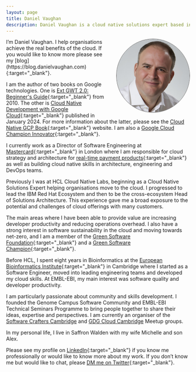 ```yaml
---
layout: page
title: Daniel Vaughan
description: Daniel Vaughan is a cloud native solutions expert based in London, UK
---
```

<img style="float: right; margin-left: 20px; border: 1px solid; border-radius: 50%; border-color: #5a5a5a;" src="img/daniel-vaughan-en.jpg" alt="Daniel Vaughan Photo" width=200>
I’m Daniel Vaughan. I help organisations achieve the real benefits of the cloud. If you would like to know more please see my [blog](https://blog.danielvaughan.com){:target="_blank"}.

I am the author of two books on Google technologies. One is [Ext GWT 2.0: Beginner's Guide](https://www.amazon.co.uk/Ext-GWT-2-0-Beginners-Guide/dp/1849511845){:target="_blank"} from 2010. The other is [Cloud Native Development with Google Cloud](https://cloudnativegcp.com){:target="_blank"} published in January 2024. For more information about the latter, please see the [Cloud Native GCP Book](https://cloudnativegcp.com){:target="_blank"} website. I am also a [Google Cloud Champion Innovator](https://cloud.google.com/innovators/innovator?profileId=104202580498566413630){:target="_blank"}.

I currently work as a Director of Software Engineering at [Mastercard](https://www.vocalink.com/){:target="_blank"} in London where I am responsible for cloud strategy and architecture for [real-time payment products](https://b2b.mastercard.com/real-time-payments/){:target="_blank"} as well as building cloud native skills in architecture, engineering and DevOps teams.

Previously I was at HCL Cloud Native Labs, beginning as a Cloud Native Solutions Expert helping organisations move to the cloud. I progressed to lead the IBM Red Hat Ecosystem and then to be the cross-ecosystem Head of Solutions Architecture. This experience gave me a broad exposure to the potential and challenges of cloud offerings with many customers.

The main areas where I have been able to provide value are increasing developer productivity and reducing operations overhead. I also have a strong interest in software sustainability in the cloud and moving towards net-zero, and I am a member of the [Green Software Foundation](https://greensoftware.foundation/){:target="_blank"} and a [Green Software Champion](https://champions.greensoftware.foundation/champions/daniel-vaughan/){:target="_blank"}.

Before HCL, I spent eight years in Bioinformatics at the [European Bioinformatics Institute](https://www.ebi.ac.uk){:target="_blank"} in Cambridge where I started as a Software Engineer, moved into leading engineering teams and developed my cloud skills. At EMBL-EBI, my main interest was software quality and developer productivity.

I am particularly passionate about community and skills development. I founded the Genome Campus Software Community and EMBL-EBI Technical Seminars Programme to bring people together to share their ideas, expertise and perspectives. I am currently an organiser of the [Software Crafters Cambridge](https://www.meetup.com/cambridge-software-crafters/) and [GDG Cloud Cambridge](https://gdg.community.dev/gdg-cloud-cambridge/) Meetup groups.

In my personal life, I live in Saffron Walden with my wife Michelle and son Alex.

Please see my profile on [LinkedIn](https://www.linkedin.com/in/danielpvaughan){:target="_blank"} if you know me professionally or would like to know more about my work. If you don’t know me but would like to chat, please [DM me on Twitter](https://twitter.com/messages/compose?recipient_id=20809535){:target="_blank"}.

<br/><br/>
<!--
<a href="https://www.credential.net/319dc5b0-24a3-4391-8c59-940e6c30e37f"><img src="https://api.accredible.com/v1/frontend/credential_website_embed_image/badge/52362645" width="95px" alt="Google Cloud Digital Leader"/></a>
<a href="https://www.credential.net/b7f6794c-a9ae-4001-b557-233463b85b01"><img src="https://api.accredible.com/v1/frontend/credential_website_embed_image/badge/36997077" width="95px" alt="Google Cloud Associate Cloud Engineer"/></a>
<a href="https://www.credential.net/b6133a6a-1d34-47e2-b3cc-82fc5777da28"><img src="https://api.accredible.com/v1/frontend/credential_website_embed_image/badge/33249694" width="95px" alt="Google Cloud Professional Cloud DevOps Engineer"/></a>
<a href="https://www.credential.net/10db7e45-3a2a-4aa7-9cb2-0deac907899a"><img src="https://api.accredible.com/v1/frontend/credential_website_embed_image/badge/13638290" width="95px" alt="Google Cloud Professional Cloud Architect"/></a>
<a href="https://www.credential.net/dd5718b0-fbb3-4079-9b43-1078dd05b785"><img src="https://api.accredible.com/v1/frontend/credential_website_embed_image/badge/40381766" width="95px" alt="Google Cloud Professional Data Engineer"/></a>
<a href="https://www.credential.net/83d6b919-8fa0-4bbd-9485-ea4b02ae7d4c"><img src="https://api.accredible.com/v1/frontend/credential_website_embed_image/badge/40814275" width="95px" alt="Google Cloud Professional Cloud Developer"/></a>
<a href="https://www.credential.net/6afa3a40-e503-4be5-8094-e1a79ef29967"><img src="https://api.accredible.com/v1/frontend/credential_website_embed_image/badge/51218787" width="95px" alt="Google Cloud Professional Cloud Network Engineer"/></a>
<a href="https://www.credential.net/39fffc7d-767d-49d9-8137-7c7b7d8eb93b"><img src="https://api.accredible.com/v1/frontend/credential_website_embed_image/badge/52738357" width="95px" alt="Google Cloud Professional Cloud Security Engineer"/></a>
<a href="https://www.credential.net/724d2f19-6d49-4718-b0c8-9b4536250aa5"><img src="https://api.accredible.com/v1/frontend/credential_website_embed_image/badge/67163992" width="95px" alt="Google 
Cloud Professional Cloud Database Engineer"/></a>
<a href="https://www.youracclaim.com/badges/07dc896b-914b-43c8-a4fb-a621ae1990ae"><img src="https://images.youracclaim.com/images/f88d800c-5261-45c6-9515-0458e31c3e16/ckad%2Bfrom%2Bcncfsite.png" width="95px" alt="Certified Kubernetes Application Developer (CKAD)"/></a>
<a href="https://www.youracclaim.com/badges/9b847a70-bdb8-44a6-b8d8-3536d34ec9d5"><img src="https://images.youracclaim.com/images/468402d2-f1aa-45f2-b9f6-5900521803e8/cfcd-from-cffsite.png" width="95px" alt="CCloud Foundry Certified Developer (CFCD)"/></a>
<a href="https://www.youracclaim.com/badges/7b603b45-0a57-4c27-ae2a-0c6c0492464a"><img src="https://images.youracclaim.com/size/680x680/images/16f22d55-babd-448b-8265-cc81108a6430/Cloud%2BService%2BMgmt%2Band%2BOps%2BExplorer%2Bv2.png" width="95px"/></a>
<a href="https://www.youracclaim.com/badges/70f8e70a4-4359-4d65-b1f2-9e1158cc2a77"><img src="https://images.youracclaim.com/size/680x680/images/c3c663db-56e2-4e2f-8d5d-1457842d308d/IBM%2BGarage%2BMethod%2Bfor%2BCloud%2B-%2BExplorer.png" width="95px"/></a>
<a href="https://www.youracclaim.com/badges/9006b5fb-1994-4ab3-be26-bda2f3f484a6"><img src="https://images.youracclaim.com/size/680x680/images/90f6af3b-70a4-47c1-9ee8-389cdaa05b23/IBM%2BCloud%2BPrivate%2B-%2BInfrastructure%2B-%2BArchitecture.png" width="95px"/></a>
<a href="https://www.youracclaim.com/badges/201982a0-a199-45f3-867e-7da3ebfc76b6"><img src="https://images.youracclaim.com/size/680x680/images/71ea5682-2233-434c-a2c5-dd3f7fb8d5e9/Garage%2BMethod%2B-%2BTest%2Bdriven%2BDevelopment%2BV1%2B-%2B%2BFinal.png" width="95px"/></a>
<a href="https://www.youracclaim.com/badges/8b94768b-4c13-4053-b140-514b6b0ba1f7"><img src="https://images.youracclaim.com/size/680x680/images/7ca56f92-b8e3-4202-96de-8a813d0ebc01/IBM%2BCloud%2BPrivate%2B-%2BCont%2BEd%2BCI-CD%2BPipe.png" width="95px"/></a>
<a href="https://www.youracclaim.com/badges/07d1911c-7dd0-43be-9a01-3f8288cec401"><img src="https://images.youracclaim.com/size/680x680/images/59b78dac-c708-46c6-986b-a918efeb1606/IBM%2BGarage%2BMethod%2Bfor%2BCloud%2B-%2BAdvocate.png" width="95px"/></a>
<a href="https://www.youracclaim.com/badges/07d1911c-7dd0-43be-9a01-3f8288cec401"><img src="https://images.youracclaim.com/size/680x680/images/59b78dac-c708-46c6-986b-a918efeb1606/IBM%2BGarage%2BMethod%2Bfor%2BCloud%2B-%2BAdvocate.png" width="95px"/></a>
-->
